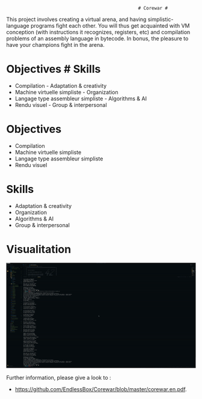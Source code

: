                                                      # Corewar #
This project involves creating a virtual arena, and having simplistic-language programs fight each other.
You will thus get acquainted with VM conception (with instructions it recognizes, registers, etc) and compilation problems of an assembly language in bytecode. In bonus, the pleasure to have your champions fight in the arena.

# Objectives                                 # Skills
- Compilation                                - Adaptation & creativity
- Machine virtuelle simpliste                - Organization
- Langage type assembleur simpliste          - Algorithms & AI
- Rendu visuel                               - Group & interpersonal
# Objectives
- Compilation
- Machine virtuelle simpliste
- Langage type assembleur simpliste
- Rendu visuel

# Skills
- Adaptation & creativity
- Organization
- Algorithms & AI
- Group & interpersonal

# Visualitation

![Visu](assets/ezgif.com-video-to-gif.gif)

Further information, please give a look to :
- https://github.com/EndlessBox/Corewar/blob/master/corewar.en.pdf.


